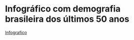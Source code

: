 # **Infográfico com demografia brasileira dos últimos 50 anos**

[Infografico](https://43d.github.io/infographic_ibge/)
